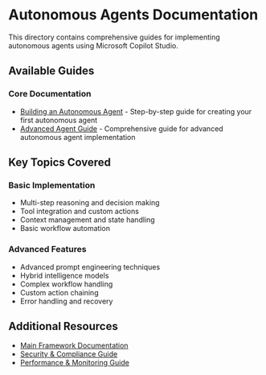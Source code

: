 # Autonomous Agents Documentation

This directory contains comprehensive guides for implementing autonomous agents using Microsoft Copilot Studio.

## Available Guides

### Core Documentation
- [Building an Autonomous Agent](./autonomous-agent-copilot-studio.md) - Step-by-step guide for creating your first autonomous agent
- [Advanced Agent Guide](./autonomous-agent-guide.md) - Comprehensive guide for advanced autonomous agent implementation

## Key Topics Covered

### Basic Implementation
- Multi-step reasoning and decision making
- Tool integration and custom actions
- Context management and state handling
- Basic workflow automation

### Advanced Features
- Advanced prompt engineering techniques
- Hybrid intelligence models
- Complex workflow handling
- Custom action chaining
- Error handling and recovery

## Additional Resources

- [Main Framework Documentation](../README.md)
- [Security & Compliance Guide](../security-compliance-governance/security-compliance-guide.md)
- [Performance & Monitoring Guide](../performance-monitoring-reporting/performance-monitoring-reporting.md) 